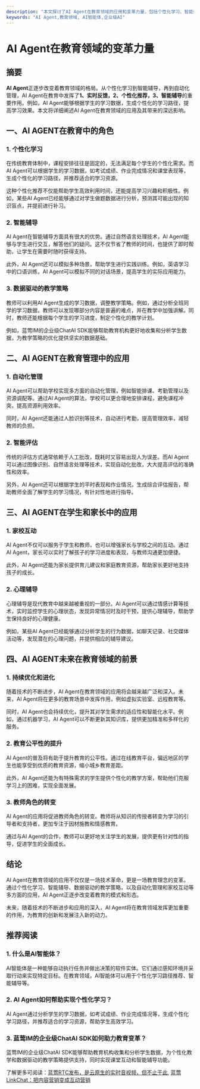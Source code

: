 ```yaml
---
description: "本文探讨了AI Agent在教育领域的应用和变革力量，包括个性化学习、智能辅导和自动化管理等方面。"
keywords: "AI Agent,教育领域, AI智能体,企业级AI"
---
```

# AI Agent在教育领域的变革力量

## 摘要

**AI Agent**正逐步改变着教育领域的格局。从个性化学习到智能辅导，再到自动化管理，AI Agent在教育中发挥了**1、实时反馈，2、个性化推荐，3、智能辅导**的重要作用。例如，AI Agent能够根据学生的学习数据，生成个性化的学习路径，提高学习效果。本文将详细阐述AI Agent在教育领域的应用及其带来的深远影响。

## 一、AI AGENT在教育中的角色

### 1. 个性化学习

在传统教育体制中，课程安排往往是固定的，无法满足每个学生的个性化需求。而AI Agent可以根据学生的学习数据，如考试成绩、作业完成情况和课堂表现等，生成个性化的学习路径，并推荐适合的学习资源。

这种个性化推荐不仅能帮助学生高效利用时间，还能提高学习兴趣和积极性。例如，某些AI Agent已经能够通过对学生做题数据进行分析，预测其可能出现的知识盲点，并提前进行补习。

### 2. 智能辅导

AI Agent在智能辅导方面具有很大的优势。通过自然语言处理技术，AI Agent能够与学生进行交互，解答他们的疑问。这不仅节省了教师的时间，也提供了即时帮助，让学生在需要时随时获得支持。

此外，AI Agent还可以模拟多种场景，帮助学生进行实践训练。例如，英语学习中的口语训练，AI Agent可以模拟不同的对话场景，提高学生的实际应用能力。

### 3. 数据驱动的教学策略

教师可以利用AI Agent生成的学习数据，调整教学策略。例如，通过分析全班同学的学习数据，教师可以发现哪部分内容是普遍的难点，并在教学中加强讲解。同时，教师还能根据每个学生的学习进度，制定个性化的教学计划。

例如，蓝莺IM的企业级ChatAI SDK能够帮助教育机构更好地收集和分析学生数据，为教学策略的优化提供坚实的数据基础。

## 二、AI AGENT在教育管理中的应用

### 1. 自动化管理

AI Agent可以帮助学校实现多方面的自动化管理，例如智能排课、考勤管理以及资源调配等。通过AI Agent的算法，学校可以更合理地安排课程，避免课程冲突，提高资源利用效率。

同时，AI Agent还能通过人脸识别等技术，自动进行考勤，提高管理效率，减轻教师的负担。

### 2. 智能评估

传统的评估方式通常依赖于人工批改，既耗时又容易出现人为误差。而AI Agent可以通过图像识别、自然语言处理等技术，实现自动化批改，大大提高评估的准确性和效率。

另外，AI Agent还可以根据学生的平时表现和作业情况，生成综合评估报告，帮助教师全面了解学生的学习情况，有针对性地进行指导。

## 三、AI AGENT在学生和家长中的应用

### 1. 家校互动

AI Agent不仅可以服务于学生和教师，也可以增强家长与学校之间的互动。通过AI Agent，家长可以实时了解孩子的学习进度和表现，与教师沟通更加便捷。

此外，AI Agent还能为家长提供育儿建议和家庭教育资源，帮助家长更好地支持孩子的成长。

### 2. 心理辅导

心理辅导是现代教育中越来越被重视的一部分。AI Agent可以通过情感计算等技术，实时监控学生的心理状态，发现异常情况时及时干预，提供心理辅导，帮助学生保持良好的心理健康。

例如，某些AI Agent已经能够通过分析学生的行为数据，如聊天记录、社交媒体活动等，发现潜在的心理问题，并提供相应的辅导建议。

## 四、AI AGENT未来在教育领域的前景

### 1. 持续优化和进化

随着技术的不断进步，AI Agent在教育领域的应用将会越来越广泛和深入。未来，AI Agent将在更多的教育场景中发挥作用，例如虚拟实验室、远程教育等。

同时，AI Agent也会持续优化，提升其对学生需求的适应性和智能化水平。例如，通过机器学习，AI Agent可以不断更新其知识库，提供更加精准和多样化的服务。

### 2. 教育公平性的提升

AI Agent的普及将有助于提升教育的公平性。通过在线教育平台，偏远地区的学生也能享受到优质的教育资源，缩小城乡教育差距。

此外，AI Agent还能为有特殊需求的学生提供个性化的教学方案，帮助他们克服学习上的困难，实现全面发展。

### 3. 教师角色的转变

AI Agent的应用将促进教师角色的转变。教师将从知识的传授者转变为学习的引导者和支持者，更加专注于因材施教和情感教育。

通过与AI Agent的合作，教师可以更好地关注学生的发展，提供更有针对性的指导，促进学生的全面成长。

## 结论

AI Agent在教育领域的应用不仅仅是一场技术革命，更是一场教育理念的变革。通过个性化学习、智能辅导、数据驱动的教学策略，以及自动化管理和家校互动等多方面的应用，AI Agent正逐步改变着教育的模式和形态。

未来，随着技术的不断进步和应用的深入，AI Agent将在教育领域发挥更加重要的作用，为教育的创新和发展注入新的动力。

## 推荐阅读

### **1. 什么是AI智能体？**

AI智能体是一种能够自动执行任务并做出决策的软件实体。它们通过感知环境并采取行动来实现特定目标。在教育领域，AI智能体可以用于个性化学习路径推荐、智能辅导等。

### **2. AI Agent如何帮助实现个性化学习？**

AI Agent通过分析学生的学习数据，如考试成绩、作业完成情况等，生成个性化学习路径，并推荐适合的学习资源，帮助学生高效学习。

### **3. 蓝莺IM的企业级ChatAI SDK如何助力教育变革？**

蓝莺IM的企业级ChatAI SDK能够帮助教育机构收集和分析学生数据，为个性化教学和数据驱动的教学策略提供支持，同时实现课堂互动和智能辅导功能。

了解更多可阅读：[蓝莺RTC发布，是云原生的实时音视频，但不止于此](articles/product-and-technologies/Lanying-RTC-Released-Real-Time-Audio-and-Video-that-Goes-Beyond-Cloud-Native.html), [蓝莺LinkChat：把内容营销变成互动营销](articles/product-and-technologies/lanying-linkchat-turning-content-marketing-into-interactive-marketing.html)
